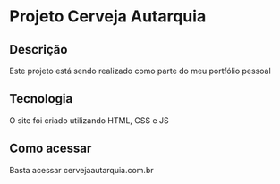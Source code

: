 # Projeto Cerveja Autarquia

## Descrição

Este projeto está sendo realizado como parte do meu portfólio pessoal

## Tecnologia

O site foi criado utilizando HTML, CSS e JS

## Como acessar

Basta acessar cervejaautarquia.com.br
